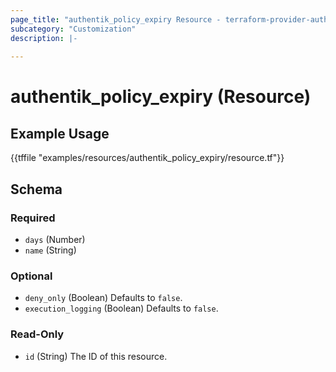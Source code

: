 ```yaml
---
page_title: "authentik_policy_expiry Resource - terraform-provider-authentik"
subcategory: "Customization"
description: |-
  
---
```


# authentik_policy_expiry (Resource)



## Example Usage

{{tffile "examples/resources/authentik_policy_expiry/resource.tf"}}

<!-- schema generated by tfplugindocs -->
## Schema

### Required

- `days` (Number)
- `name` (String)

### Optional

- `deny_only` (Boolean) Defaults to `false`.
- `execution_logging` (Boolean) Defaults to `false`.

### Read-Only

- `id` (String) The ID of this resource.


